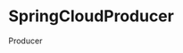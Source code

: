# SpringCloudProducer

Producer

[travis-ci]: https://www.google.com/logos/doodles/2018/googles-20th-birthday-6342583134453760-2xa.gif "Google 生日快乐!"


